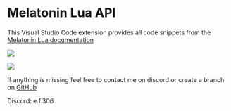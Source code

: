 
# Melatonin Lua API

This Visual Studio Code extension provides all code snippets from the [Melatonin Lua documentation](https://melatonin-win.gitbook.io/lua-documentation)

![](https://github.com/kss306/melatoninlua/images/1.gif)

![](https://github.com/kss306/melatoninlua/images/2.gif)

If anything is missing feel free to contact me on discord or create a branch on [GitHub](https://github.com/kss306/melatoninlua)

Discord: e.f.306